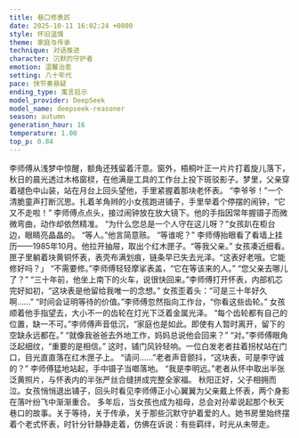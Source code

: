 ```yaml
---
title: 巷口修表匠
date: 2025-10-11 16:02:24 +0800
style: 怀旧温情
theme: 家庭与传承
technique: 对话推进
character: 沉默的守护者
emotion: 温馨治愈
setting: 八十年代
pace: 快节奏悬疑
ending_type: 寓言启示
model_provider: DeepSeek
model_name: deepseek-reasoner
season: autumn
generation_hour: 16
temperature: 1.00
top_p: 0.84
---
```


李师傅从浅梦中惊醒，额角还残留着汗意。窗外，梧桐叶正一片片打着旋儿落下，秋日的晨光透过木格窗棂，在他满是工具的工作台上投下斑驳影子。梦里，父亲穿着褪色中山装，站在月台上回头望他，手里紧握着那块老怀表。
“李爷爷！”一个清脆童声打断沉思。扎着羊角辫的小女孩跑进铺子，手里举着个停摆的闹钟，“它又不走啦！”
李师傅点点头，接过闹钟放在放大镜下。他的手指因常年握镊子而微微弯曲，动作却依然精准。
“为什么您总是一个人守在这儿呀？”女孩趴在柜台边，眼睛亮晶晶的。
“等人。”他言简意赅。
“等谁呢？”
李师傅抬眼看了看墙上挂历——1985年10月。他拉开抽屉，取出个红木匣子。“等我父亲。”
女孩凑近细看。匣子里躺着块黄铜怀表，表壳布满划痕，链条早已失去光泽。“这表好老哦。它能修好吗？」
“不需要修。”李师傅轻轻摩挲表盖，“它在等该来的人。”
“您父亲去哪儿了？”
“三十年前，他坐上南下的火车，说很快回来。”李师傅打开怀表，内部机芯完好如初，“这块表是他留给我唯一的念想。”
女孩歪着头：“可是三十年好久啊......”
“时间会证明等待的价值。”李师傅忽然指向工作台，“你看这些齿轮。”
女孩顺着他手指望去，大小不一的齿轮在灯光下泛着金属光泽。
“每个齿轮都有自己的位置，缺一不可。”李师傅声音低沉，“家庭也是如此。即使有人暂时离开，留下的空缺永远都在。”
“就像我爸爸去外地工作，妈妈总说他会回来？”
“对。”李师傅眼角泛起细纹，“重要的是相信。”
这时，铺门风铃轻响。一位白发老者拄着拐杖站在门口，目光直直落在红木匣子上。
“请问......”老者声音颤抖，“这块表，可是李守诚的？”
李师傅猛地站起，手中镊子当啷落地。
“我是李明远。”老者从怀中取出半张泛黄照片，与怀表内的半张严丝合缝拼成完整全家福。
秋阳正好，父子相拥而泣。女孩悄悄退出铺子，回头时看见李师傅正小心翼翼为父亲戴上怀表，两个身影在落叶纷飞中渐渐重合。
多年后，当女孩也成为祖母，总会对孙辈说起那个秋天巷口的故事。关于等待，关于传承，关于那些沉默守护着爱的人。她书房里始终摆着个老式怀表，时针分针静静走着，仿佛在诉说：有些羁绊，时光从未带走。
